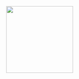 <img height="180em" src="https://github-readme-stats.vercel.app/api?username=artbilov&show_icons=true&theme=dark&hide_border=false&count_private=false&include_all_commits=true" />
